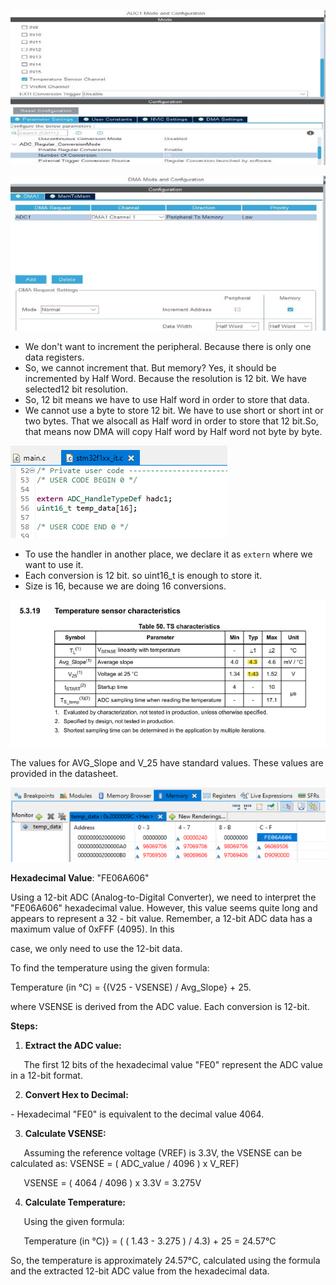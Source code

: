 ﻿![](Aspose.Words.8ad73ea8-4086-4d23-bcd3-26c4ceb09283.001.jpeg)

![](Aspose.Words.8ad73ea8-4086-4d23-bcd3-26c4ceb09283.002.jpeg)

- We don't want to increment the peripheral. Because there is only one data registers. 
- So, we cannot increment that. But memory? Yes, it should be incremented by Half Word. Because the resolution is 12 bit. We have selected12 bit resolution.  
- So, 12 bit means we have to use Half word in order to store that data.
- We cannot use a byte to store 12 bit. We have to use short or short int or two bytes. That we alsocall as Half word in order to store that 12 bit.So, that means now DMA will copy Half word by Half word not byte by byte. 

![](Aspose.Words.8ad73ea8-4086-4d23-bcd3-26c4ceb09283.003.png)

- To use the handler in another place, we declare it as `extern` where we want to use it. 
- Each conversion is 12 bit. so uint16\_t is enough to store it.
- Size is 16, because we are doing 16 conversions.

![](Aspose.Words.8ad73ea8-4086-4d23-bcd3-26c4ceb09283.004.jpeg)

The values for AVG\_Slope and V\_25 have standard values. These values are provided in the datasheet. 

![](Aspose.Words.8ad73ea8-4086-4d23-bcd3-26c4ceb09283.005.png)

**Hexadecimal Value**: "FE06A606" 

Using a 12-bit ADC (Analog-to-Digital Converter), we need to interpret the "FE06A606" hexadecimal value. However, this value seems quite long and appears to represent a 32 - bit value. Remember, a 12-bit ADC data has a maximum value of 0xFFF (4095). In this 

case, we only need to use the 12-bit data. 

To find the temperature using the given formula:

Temperature (in °C) = {(V25 - VSENSE) / Avg\_Slope} + 25. 

where VSENSE is derived from the ADC value. Each conversion is 12-bit. 

**Steps:** 

1. **Extract the ADC value:** 

`   `The first 12 bits of the hexadecimal value "FE0" represent the ADC value in a 12-bit format. 

2. **Convert Hex to Decimal:** 

\- Hexadecimal "FE0" is equivalent to the decimal value 4064.

3. **Calculate VSENSE:** 

`   `Assuming the reference voltage (VREF) is 3.3V, the VSENSE can be calculated as:    VSENSE = ( ADC\_value  / 4096 ) x V\_REF) 

`   `VSENSE = ( 4064 / 4096 ) x 3.3V = 3.275V 

4. **Calculate Temperature:** 

`   `Using the given formula: 

`   `Temperature (in °C)} = ( ( 1.43 - 3.275 ) / 4.3) + 25  = 24.57°C  

So, the temperature is approximately 24.57°C, calculated using the formula and the extracted 12-bit ADC value from the hexadecimal data. 
